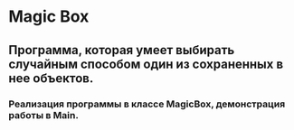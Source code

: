 # Magic Box
## Программа, которая умеет выбирать случайным способом один из сохраненных в нее объектов.
### Реализация программы в классе MagicBox, демонстрация работы в Main.
